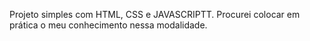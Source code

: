 Projeto simples com HTML, CSS e JAVASCRIPTT. Procurei colocar em prática o meu conhecimento nessa modalidade.
